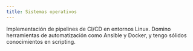 ```yaml
---
title: Sistemas operativos
---
```


Implementación de pipelines de CI/CD en entornos Linux. Domino herramientas de automatización como Ansible y Docker, y tengo sólidos conocimientos en scripting.